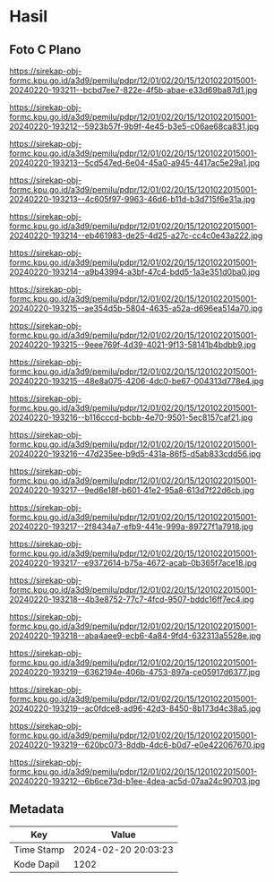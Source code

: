 # Hasil

## Foto C Plano

https://sirekap-obj-formc.kpu.go.id/a3d9/pemilu/pdpr/12/01/02/20/15/1201022015001-20240220-193211--bcbd7ee7-822e-4f5b-abae-e33d69ba87d1.jpg

https://sirekap-obj-formc.kpu.go.id/a3d9/pemilu/pdpr/12/01/02/20/15/1201022015001-20240220-193212--5923b57f-9b9f-4e45-b3e5-c06ae68ca831.jpg

https://sirekap-obj-formc.kpu.go.id/a3d9/pemilu/pdpr/12/01/02/20/15/1201022015001-20240220-193213--5cd547ed-6e04-45a0-a945-4417ac5e29a1.jpg

https://sirekap-obj-formc.kpu.go.id/a3d9/pemilu/pdpr/12/01/02/20/15/1201022015001-20240220-193213--4c605f97-9963-46d6-b11d-b3d715f6e31a.jpg

https://sirekap-obj-formc.kpu.go.id/a3d9/pemilu/pdpr/12/01/02/20/15/1201022015001-20240220-193214--eb461983-de25-4d25-a27c-cc4c0e43a222.jpg

https://sirekap-obj-formc.kpu.go.id/a3d9/pemilu/pdpr/12/01/02/20/15/1201022015001-20240220-193214--a9b43994-a3bf-47c4-bdd5-1a3e351d0ba0.jpg

https://sirekap-obj-formc.kpu.go.id/a3d9/pemilu/pdpr/12/01/02/20/15/1201022015001-20240220-193215--ae354d5b-5804-4635-a52a-d696ea514a70.jpg

https://sirekap-obj-formc.kpu.go.id/a3d9/pemilu/pdpr/12/01/02/20/15/1201022015001-20240220-193215--9eee769f-4d39-4021-9f13-58141b4bdbb9.jpg

https://sirekap-obj-formc.kpu.go.id/a3d9/pemilu/pdpr/12/01/02/20/15/1201022015001-20240220-193215--48e8a075-4206-4dc0-be67-004313d778e4.jpg

https://sirekap-obj-formc.kpu.go.id/a3d9/pemilu/pdpr/12/01/02/20/15/1201022015001-20240220-193216--b116cccd-bcbb-4e70-9501-5ec8157caf21.jpg

https://sirekap-obj-formc.kpu.go.id/a3d9/pemilu/pdpr/12/01/02/20/15/1201022015001-20240220-193216--47d235ee-b9d5-431a-86f5-d5ab833cdd56.jpg

https://sirekap-obj-formc.kpu.go.id/a3d9/pemilu/pdpr/12/01/02/20/15/1201022015001-20240220-193217--9ed6e18f-b601-41e2-95a8-613d7f22d6cb.jpg

https://sirekap-obj-formc.kpu.go.id/a3d9/pemilu/pdpr/12/01/02/20/15/1201022015001-20240220-193217--2f8434a7-efb9-441e-999a-89727f1a7918.jpg

https://sirekap-obj-formc.kpu.go.id/a3d9/pemilu/pdpr/12/01/02/20/15/1201022015001-20240220-193217--e9372614-b75a-4672-acab-0b365f7ace18.jpg

https://sirekap-obj-formc.kpu.go.id/a3d9/pemilu/pdpr/12/01/02/20/15/1201022015001-20240220-193218--4b3e8752-77c7-4fcd-9507-bddc16ff7ec4.jpg

https://sirekap-obj-formc.kpu.go.id/a3d9/pemilu/pdpr/12/01/02/20/15/1201022015001-20240220-193218--aba4aee9-ecb6-4a84-9fd4-632313a5528e.jpg

https://sirekap-obj-formc.kpu.go.id/a3d9/pemilu/pdpr/12/01/02/20/15/1201022015001-20240220-193219--6362194e-406b-4753-897a-ce05917d6377.jpg

https://sirekap-obj-formc.kpu.go.id/a3d9/pemilu/pdpr/12/01/02/20/15/1201022015001-20240220-193219--ac0fdce8-ad96-42d3-8450-8b173d4c38a5.jpg

https://sirekap-obj-formc.kpu.go.id/a3d9/pemilu/pdpr/12/01/02/20/15/1201022015001-20240220-193219--620bc073-8ddb-4dc6-b0d7-e0e422067670.jpg

https://sirekap-obj-formc.kpu.go.id/a3d9/pemilu/pdpr/12/01/02/20/15/1201022015001-20240220-193212--6b6ce73d-b1ee-4dea-ac5d-07aa24c90703.jpg


## Metadata

| Key        | Value               |
| ---------- | ------------------- |
| Time Stamp | 2024-02-20 20:03:23 |
| Kode Dapil | 1202                |



